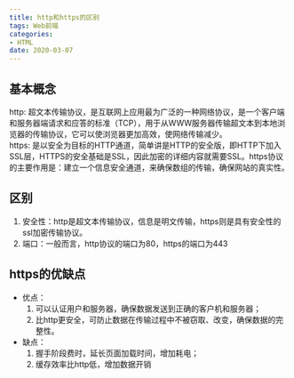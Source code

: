 ```yaml
---
title: http和https的区别
tags: Web前端
categories: 
- HTML
date: 2020-03-07 
---
```

## 基本概念
http: 超文本传输协议，是互联网上应用最为广泛的一种网络协议，是一个客户端和服务器端请求和应答的标准（TCP），用于从WWW服务器传输超文本到本地浏览器的传输协议，它可以使浏览器更加高效，使网络传输减少。<br/>
https: 是以安全为目标的HTTP通道，简单讲是HTTP的安全版，即HTTP下加入SSL层，HTTPS的安全基础是SSL，因此加密的详细内容就需要SSL。https协议的主要作用是：建立一个信息安全通道，来确保数组的传输，确保网站的真实性。 

## 区别
1. 安全性：http是超文本传输协议，信息是明文传输，https则是具有安全性的ssl加密传输协议。
2. 端口：一般而言，http协议的端口为80，https的端口为443

## https的优缺点
* 优点：
  1. 可以认证用户和服务器，确保数据发送到正确的客户机和服务器；
  2. 比http更安全，可防止数据在传输过程中不被窃取、改变，确保数据的完整性。 
* 缺点：
  1. 握手阶段费时，延长页面加载时间，增加耗电；
  2. 缓存效率比http低，增加数据开销